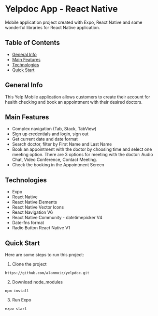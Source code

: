 # Yelpdoc App - React Native

Mobile application project created with Expo, React Native and some wonderful libraries for React Native application.

## Table of Contents

- [General Info](#general-info)
- [Main Features](#main-features)
- [Technologies](#technologies)
- [Quick Start](#quick-start)

## General Info

This Yelp Mobile application allows customers to create their account for health checking and book an appointment with their desired doctors.

## Main Features

- Complex navigation (Tab, Stack, TabView)
- Sign up credentials and login, sign out
- Get current date and date format
- Search doctor, filter by First Name and Last Name
- Book an appointment with the doctor by choosing time and select one meeting option. There are 3 options for meeting with the doctor: Audio Chat, Video Conference, Contact Meeting.
- Check the booking in the Appointment Screen

## Technologies

- Expo
- React Native
- React Native Elements
- React Native Vector Icons
- React Navigation V6
- React Native Community - datetimepicker V4
- Date-fns format
- Radio Button React Native V1

## Quick Start

Here are some steps to run this project:

1. Clone the project

```
https://github.com/alammoiz/yelpdoc.git
```

2. Download node_modules

```
npm install
```

3. Run Expo

```
expo start
```
